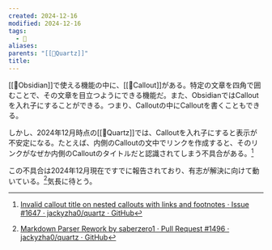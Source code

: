 ```yaml
---
created: 2024-12-16
modified: 2024-12-16
tags:
  - 💎
aliases: 
parents: "[[🧰Quartz]]"
title: 
---
```

[[🧰Obsidian]]で使える機能の中に、[[💎Callout]]がある。特定の文章を四角で囲むことで、その文章を目立つようにできる機能だ。また、ObsidianではCalloutを入れ子にすることができる。つまり、Calloutの中にCalloutを書くこともできる。

しかし、2024年12月時点の[[🧰Quartz]]では、Calloutを入れ子にすると表示が不安定になる。たとえば、内側のCalloutの文中でリンクを作成すると、そのリンクがなぜか内側のCalloutのタイトルだと認識されてしまう不具合がある。[^invalid]

[^invalid]: [Invalid callout title on nested callouts with links and footnotes · Issue #1647 · jackyzha0/quartz · GitHub](https://github.com/jackyzha0/quartz/issues/1647)

この不具合は2024年12月現在ですでに報告されており、有志が解決に向けて動いている。[^parser]気長に待とう。

[^parser]: [Markdown Parser Rework by saberzero1 · Pull Request #1496 · jackyzha0/quartz · GitHub](https://github.com/jackyzha0/quartz/pull/1496)

